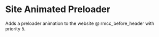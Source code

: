 # Site Animated Preloader

Adds a preloader animation to the website @ rmcc_before_header with priority 5.